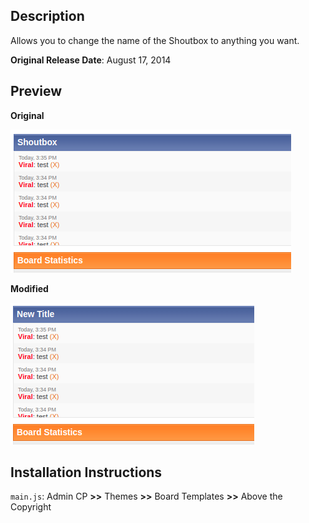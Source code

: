 ## Description

Allows you to change the name of the Shoutbox to anything you want.

**Original Release Date**: August 17, 2014

## Preview

**Original**

![Before](./Preview/before.png)

**Modified**

![After](./Preview/after.png)

## Installation Instructions

`main.js`: Admin CP **>>** Themes **>>** Board Templates **>>** Above the Copyright
